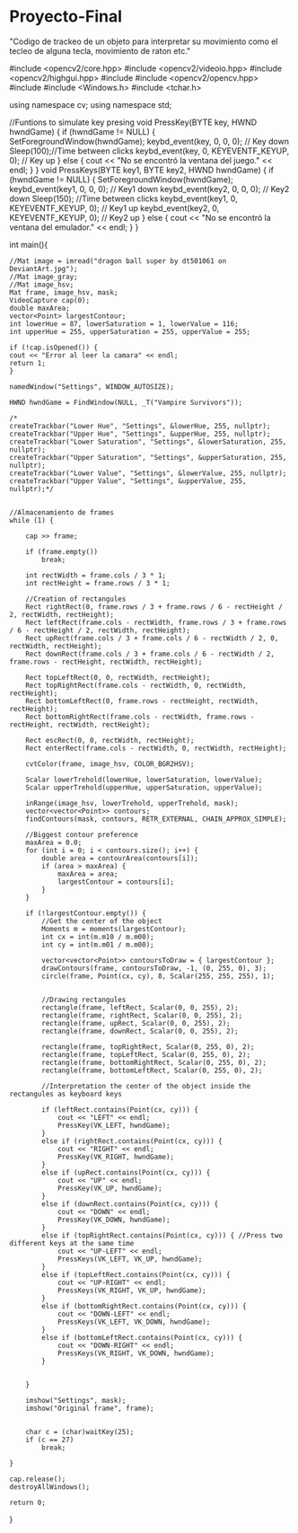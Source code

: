 # Proyecto-Final
"Codigo de trackeo de un objeto para interpretar su movimiento como el tecleo de alguna tecla, movimiento de raton etc."

#include <opencv2/core.hpp>
#include <opencv2/videoio.hpp>
#include <opencv2/highgui.hpp>
#include <iostream>
#include <opencv2/opencv.hpp>
#include <vector>
#include <Windows.h>
#include <tchar.h>


using namespace cv;
using namespace std;

//Funtions to simulate key presing
void PressKey(BYTE key, HWND hwndGame) {
	if (hwndGame != NULL) {
		SetForegroundWindow(hwndGame);
		keybd_event(key, 0, 0, 0); // Key down
		Sleep(100);//Time between clicks
		keybd_event(key, 0, KEYEVENTF_KEYUP, 0); // Key up
	}
	else {
		cout << "No se encontró la ventana del juego." << endl;
	}
}
void PressKeys(BYTE key1, BYTE key2, HWND hwndGame) {
	if (hwndGame != NULL) {
		SetForegroundWindow(hwndGame);
		keybd_event(key1, 0, 0, 0); // Key1 down
		keybd_event(key2, 0, 0, 0); // Key2 down
		Sleep(150); //Time between clicks
		keybd_event(key1, 0, KEYEVENTF_KEYUP, 0); // Key1 up
		keybd_event(key2, 0, KEYEVENTF_KEYUP, 0); // Key2 up
	}
	else {
		cout << "No se encontró la ventana del emulador." << endl;
	}
}

int main(){

	//Mat image = imread("dragon ball super by dt501061 on DeviantArt.jpg");
	//Mat image_gray;
	//Mat image_hsv;
	Mat frame, image_hsv, mask;
	VideoCapture cap(0);
	double maxArea;
	vector<Point> largestContour;
	int lowerHue = 87, lowerSaturation = 1, lowerValue = 116;
	int upperHue = 255, upperSaturation = 255, upperValue = 255;

	if (!cap.isOpened()) {
	cout << "Error al leer la camara" << endl;
	return 1;
	}

	namedWindow("Settings", WINDOW_AUTOSIZE);

	HWND hwndGame = FindWindow(NULL, _T("Vampire Survivors"));

	/*
	createTrackbar("Lower Hue", "Settings", &lowerHue, 255, nullptr);
	createTrackbar("Upper Hue", "Settings", &upperHue, 255, nullptr);
	createTrackbar("Lower Saturation", "Settings", &lowerSaturation, 255, nullptr);
	createTrackbar("Upper Saturation", "Settings", &upperSaturation, 255, nullptr);
	createTrackbar("Lower Value", "Settings", &lowerValue, 255, nullptr);
	createTrackbar("Upper Value", "Settings", &upperValue, 255, nullptr);*/
	
	
	//Almacenamiento de frames
	while (1) {

		cap >> frame;

		if (frame.empty())
			break;

		int rectWidth = frame.cols / 3 * 1;
		int rectHeight = frame.rows / 3 * 1;

		//Creation of rectangules
		Rect rightRect(0, frame.rows / 3 + frame.rows / 6 - rectHeight / 2, rectWidth, rectHeight);
		Rect leftRect(frame.cols - rectWidth, frame.rows / 3 + frame.rows / 6 - rectHeight / 2, rectWidth, rectHeight);
		Rect upRect(frame.cols / 3 + frame.cols / 6 - rectWidth / 2, 0, rectWidth, rectHeight);
		Rect downRect(frame.cols / 3 + frame.cols / 6 - rectWidth / 2, frame.rows - rectHeight, rectWidth, rectHeight);

		Rect topLeftRect(0, 0, rectWidth, rectHeight);
		Rect topRightRect(frame.cols - rectWidth, 0, rectWidth, rectHeight);
		Rect bottomLeftRect(0, frame.rows - rectHeight, rectWidth, rectHeight);
		Rect bottomRightRect(frame.cols - rectWidth, frame.rows - rectHeight, rectWidth, rectHeight);

		Rect escRect(0, 0, rectWidth, rectHeight);
		Rect enterRect(frame.cols - rectWidth, 0, rectWidth, rectHeight);

		cvtColor(frame, image_hsv, COLOR_BGR2HSV);

		Scalar lowerTrehold(lowerHue, lowerSaturation, lowerValue);
		Scalar upperTrehold(upperHue, upperSaturation, upperValue);

		inRange(image_hsv, lowerTrehold, upperTrehold, mask);
		vector<vector<Point>> contours;
		findContours(mask, contours, RETR_EXTERNAL, CHAIN_APPROX_SIMPLE);

		//Biggest contour preference
		maxArea = 0.0;
		for (int i = 0; i < contours.size(); i++) {
			double area = contourArea(contours[i]);
			if (area > maxArea) {
				maxArea = area;
				largestContour = contours[i];
			}
		}

		if (!largestContour.empty()) {
			//Get the center of the object
			Moments m = moments(largestContour);
			int cx = int(m.m10 / m.m00);
			int cy = int(m.m01 / m.m00);

			vector<vector<Point>> contoursToDraw = { largestContour };
			drawContours(frame, contoursToDraw, -1, (0, 255, 0), 3);
			circle(frame, Point(cx, cy), 8, Scalar(255, 255, 255), 1);


			//Drawing rectangules
			rectangle(frame, leftRect, Scalar(0, 0, 255), 2);
			rectangle(frame, rightRect, Scalar(0, 0, 255), 2);
			rectangle(frame, upRect, Scalar(0, 0, 255), 2);
			rectangle(frame, downRect, Scalar(0, 0, 255), 2);

			rectangle(frame, topRightRect, Scalar(0, 255, 0), 2);
			rectangle(frame, topLeftRect, Scalar(0, 255, 0), 2);
			rectangle(frame, bottomRightRect, Scalar(0, 255, 0), 2);
			rectangle(frame, bottomLeftRect, Scalar(0, 255, 0), 2);

			//Interpretation the center of the object inside the rectangules as keyboard keys
			
			if (leftRect.contains(Point(cx, cy))) {
				cout << "LEFT" << endl;
				PressKey(VK_LEFT, hwndGame);
			}
			else if (rightRect.contains(Point(cx, cy))) {
				cout << "RIGHT" << endl;
				PressKey(VK_RIGHT, hwndGame);
			}
			else if (upRect.contains(Point(cx, cy))) {
				cout << "UP" << endl;
				PressKey(VK_UP, hwndGame);
			}
			else if (downRect.contains(Point(cx, cy))) {
				cout << "DOWN" << endl;
				PressKey(VK_DOWN, hwndGame);
			}
			else if (topRightRect.contains(Point(cx, cy))) { //Press two different keys at the same time
				cout << "UP-LEFT" << endl;
				PressKeys(VK_LEFT, VK_UP, hwndGame); 
			}
			else if (topLeftRect.contains(Point(cx, cy))) {
				cout << "UP-RIGHT" << endl;
				PressKeys(VK_RIGHT, VK_UP, hwndGame);
			}
			else if (bottomRightRect.contains(Point(cx, cy))) {
				cout << "DOWN-LEFT" << endl;
				PressKeys(VK_LEFT, VK_DOWN, hwndGame);
			}
			else if (bottomLeftRect.contains(Point(cx, cy))) {
				cout << "DOWN-RIGHT" << endl;
				PressKeys(VK_RIGHT, VK_DOWN, hwndGame);
			}
			

		}

		imshow("Settings", mask);
		imshow("Original frame", frame);


		char c = (char)waitKey(25);
		if (c == 27)
			break;		

	}

	cap.release();
	destroyAllWindows();

	return 0;
}

